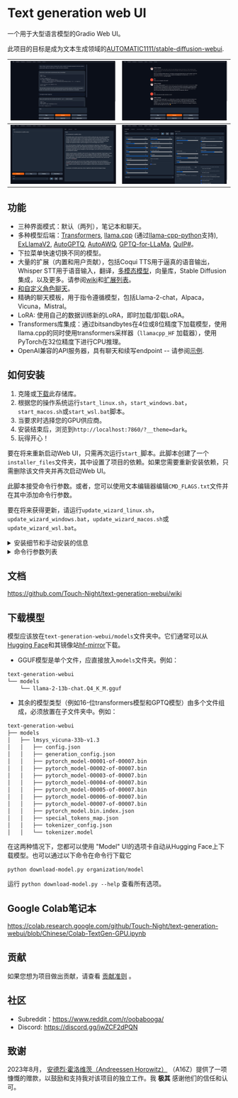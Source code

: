 # Text generation web UI

一个用于大型语言模型的Gradio Web UI。

此项目的目标是成为文本生成领域的[AUTOMATIC1111/stable-diffusion-webui](https://github.com/AUTOMATIC1111/stable-diffusion-webui).

|![Image1](https://github.com/oobabooga/screenshots/raw/main/print_instruct.png) | ![Image2](https://github.com/oobabooga/screenshots/raw/main/print_chat.png) |
|:---:|:---:|
|![Image1](https://github.com/oobabooga/screenshots/raw/main/print_default.png) | ![Image2](https://github.com/oobabooga/screenshots/raw/main/print_parameters.png) |

## 功能

* 三种界面模式：默认（两列），笔记本和聊天。
* 多种模型后端：[Transformers](https://github.com/huggingface/transformers), [llama.cpp](https://github.com/ggerganov/llama.cpp) (通过[llama-cpp-python](https://github.com/abetlen/llama-cpp-python)支持), [ExLlamaV2](https://github.com/turboderp/exllamav2), [AutoGPTQ](https://github.com/PanQiWei/AutoGPTQ), [AutoAWQ](https://github.com/casper-hansen/AutoAWQ), [GPTQ-for-LLaMa](https://github.com/qwopqwop200/GPTQ-for-LLaMa), [QuIP#](https://github.com/Cornell-RelaxML/quip-sharp)。
* 下拉菜单快速切换不同的模型。
* 大量的扩展（内置和用户贡献），包括Coqui TTS用于逼真的语音输出，Whisper STT用于语音输入，翻译，[多模态模型](https://github.com/Touch-Night/text-generation-webui/tree/Chinese/extensions/multimodal)，向量库，Stable Diffusion集成，以及更多。请参阅[wiki](https://github.com/Touch-Night/text-generation-webui/wiki/07-%E2%80%90-Extensions)和[扩展列表](https://github.com/oobabooga/text-generation-webui-extensions)。
* [和自定义角色聊天](https://github.com/Touch-Night/text-generation-webui/wiki/03-%E2%80%90-Parameters-Tab#character)。
* 精确的聊天模板，用于指令遵循模型，包括Llama-2-chat，Alpaca，Vicuna，Mistral。
* LoRA: 使用自己的数据训练新的LoRA，即时加载/卸载LoRA。
* Transformers库集成：通过bitsandbytes在4位或8位精度下加载模型，使用llama.cpp的同时使用transformers采样器（`llamacpp_HF` 加载器），使用PyTorch在32位精度下进行CPU推理。
* OpenAI兼容的API服务器，具有聊天和续写endpoint -- 请参阅[示例](https://github.com/Touch-Night/text-generation-webui/wiki/12-%E2%80%90-OpenAI-API#examples).

## 如何安装

1) 克隆或[下载](https://mirror.ghproxy.com/https://github.com/Touch-Night/text-generation-webui/releases/download/7cf1402/text-generation-webui-Chinese.zip)此存储库。
2) 根据您的操作系统运行`start_linux.sh`，`start_windows.bat`，`start_macos.sh`或`start_wsl.bat`脚本。
3) 当要求时选择您的GPU供应商。
4) 安装结束后，浏览到`http://localhost:7860/?__theme=dark`。
5) 玩得开心！

要在将来重新启动Web UI，只需再次运行`start_`脚本。此脚本创建了一个`installer_files`文件夹，其中设置了项目的依赖。如果您需要重新安装依赖，只需删除该文件夹并再次启动Web UI。

此脚本接受命令行参数。或者，您可以使用文本编辑器编辑`CMD_FLAGS.txt`文件并在其中添加命令行参数。

要在将来获得更新，请运行`update_wizard_linux.sh`，`update_wizard_windows.bat`，`update_wizard_macos.sh`或`update_wizard_wsl.bat`。

<details>
<summary>
安装细节和手动安装的信息
</summary>

### 一键安装脚本

此脚本使用Miniconda在`installer_files`文件夹中建立Conda环境。

如果您需要在`installer_files`环境中手动安装某些内容，可以使用cmd脚本启动交互式shell：`cmd_linux.sh`，`cmd_windows.bat`，`cmd_macos.sh`或`cmd_wsl.bat`。

* 无需以管理员/root用户身份运行这些脚本（`start_`，`update_wizard_`或`cmd_`）。
* 要安装扩展的依赖，您可以使用您的操作系统的`extensions_reqs`脚本。最后，此脚本将安装项目的主依赖，以确保在版本冲突的情况下它们优先。
* 有关AMD和WSL设置的其他说明，请参阅[此文档](https://github.com/Touch-Night/text-generation-webui/wiki)。
* 为了自动安装，您可以使用`GPU_CHOICE`，`USE_CUDA118`，`LAUNCH_AFTER_INSTALL`和`INSTALL_EXTENSIONS`环境变量。例如：`GPU_CHOICE=A USE_CUDA118=FALSE LAUNCH_AFTER_INSTALL=FALSE INSTALL_EXTENSIONS=TRUE ./start_linux.sh`。

### 使用Conda手动安装

如果您有使用命令行的经验，方可使用这种方式。

#### 0.安装Conda

https://docs.conda.io/en/latest/miniconda.html

在Linux或WSL上，可以使用这两个命令自动安装（ [来源](https://educe-ubc.github.io/conda.html) ）：

```
curl -sL "https://repo.anaconda.com/miniconda/Miniconda3-latest-Linux-x86_64.sh" > "Miniconda3.sh"
bash Miniconda3.sh
```

#### 1.创建一个新的Conda环境

```
conda create -n textgen python=3.11
conda activate textgen
```

#### 2.安装Pytorch

| 系统 | GPU | 命令 |
|--------|---------|---------|
| Linux/WSL | Nvidia| `pip3 install torch==2.2.1 torchvision==0.17.1 torchaudio==2.2.1 --index-url https://download.pytorch.org/whl/cu121` |
| Linux/WSL | 仅CPU | `pip3 install torch==2.2.1 torchvision==0.17.1 torchaudio==2.2.1 --index-url https://download.pytorch.org/whl/cpu` |
| Linux | AMD | `pip3 install torch==2.2.1 torchvision==0.17.1 torchaudio==2.2.1 --index-url https://download.pytorch.org/whl/rocm5.6` |
| MacOS + MPS | 任意 | `pip3 install torch==2.2.1 torchvision==0.17.1 torchaudio==2.2.1` |
| Windows | Nvidia | `pip3 install torch==2.2.1 torchvision==0.17.1 torchaudio==2.2.1 --index-url https://download.pytorch.org/whl/cu121` |
| Windows | 仅CPU | `pip3 install torch==2.2.1 torchvision==0.17.1 torchaudio==2.2.1` |

最新的命令可以在这里找到：https://pytorch.org/get-started/locally/ 。

对于NVIDIA，您还需要安装CUDA运行时库：

```
conda install -y -c "nvidia/label/cuda-12.1.1" cuda-runtime
```

如果你需要 `nvcc`  来手动编译一些库，请用下面的命令替换上述命令：

```
conda install -y -c "nvidia/label/cuda-12.1.1" cuda
```

#### 3.安装Web UI

```
git clone --recursive -b Chinese https://gitee.com/touchnight/text-generation-webui.git
cd text-generation-webui
pip install -r <根据下表确定的依赖文件>
```

要使用的依赖文件：

| GPU | 要使用的依赖文件 |
|--------|---------|
| Nvidia | `requirements.txt` |
| AMD | `requirements_amd.txt` |
| 仅CPU | `requirements_cpu_only.txt` |
| 苹果（英特尔芯片） | `requirements_apple_intel.txt` |
| 苹果Silicon | `requirements_apple_silicon.txt` |

### 启动Web UI

```
conda activate textgen
cd text-generation-webui
python server.py
```

然后浏览

`http://localhost:7860/?__theme=dark`

##### Windows上的AMD GPU

1) 在上面的命令中使用 `requirements_cpu_only.txt`。

2) 根据你的硬件使用适当的命令手动安装llama-cpp-python：[从PyPI安装](https://github.com/abetlen/llama-cpp-python#installation-with-hardware-acceleration) 。
    * 使用 `LLAMA_HIPBLAS=on` 切换键。
    * 注意 [Windows remarks](https://github.com/abetlen/llama-cpp-python#windows-remarks) 。

3) 手动安装autoGPTQ：[安装方法](https://github.com/PanQiWei/AutoGPTQ#install-from-source) 。
    * 从源代码安装 - Windows没有预构建的ROCm包。

##### 较老的NVIDIA GPU

1) 对于Kepler GPU和较早的GPU，您需要安装CUDA 11.8而不是12：

```
pip3 install torch==2.2.1 torchvision==0.17.1 torchaudio==2.2.1 --index-url https://download.pytorch.org/whl/cu118
conda install -y -c "nvidia/label/cuda-11.8.0" cuda-runtime
```

2) bitsandbytes >= 0.39 可能无法正常工作。在这种情况下，使用 `--load-in-8bit` ，您可能必须这样降级：
    * Linux： `pip install bitsandbytes==0.38.1` 
    * Windows： `pip install https://github.com/jllllll/bitsandbytes-windows-webui/raw/main/bitsandbytes-0.38.1-py3-none-any.whl` 

##### 手动安装

`requirements*.txt` 包含通过GitHub Action预编译的各种轮子。如果您想手动编译它们，或者您因为没有合适的车轮可用于您的硬件而需要这么做，则可以使用 `requirements_nowheels.txt` 然后手动安装所需的加载器。

### 另一可选方案：Docker

```
对于NVIDIA GPU:
ln -s docker/{nvidia/Dockerfile,nvidia/docker-compose.yml,.dockerignore} .
对于AMD GPU: 
ln -s docker/{amd/Dockerfile,intel/docker-compose.yml,.dockerignore} .
对于Intel GPU:
ln -s docker/{intel/Dockerfile,amd/docker-compose.yml,.dockerignore} .
对于仅CPU
ln -s docker/{cpu/Dockerfile,cpu/docker-compose.yml,.dockerignore} .
cp docker/.env.example .env
# 创建 logs/cache 目录 : 
mkdir -p logs cache
# 编辑 .env 并设置以下内容: 
#   TORCH_CUDA_ARCH_LIST （据你的GPU型号而定）
#   APP_RUNTIME_GID      你的主机用户的组ID（在终端中运行 `id -g`查看）
#   BUILD_EXTENIONS      可选地添加逗号分隔的扩展名列表以构建
# 编辑 CMD_FLAGS.txt 并在其中添加您想要执行的选项（如 --listen --cpu）
# 
docker compose up --build
```

*您需要安装Docker Compose v2.17或更高的版本。查看 [本指南](https://github.com/Touch-Night/text-generation-webui/wiki/09-%E2%80%90-Docker)获取说明。
*有关其他Docker文件，请查看[这个存储库](https://github.com/Atinoda/text-generation-webui-docker) 。

### 更新依赖

随着时间的推移，`requirements*.txt` 可能改变。要更新，请使用以下命令：

```
conda activate textgen
cd text-generation-webui
pip install -r <你曾使用过的依赖文件> --upgrade
```
</details>

<details>
<summary>
命令行参数列表
</summary>

#### 基本设置

| 命令行参数 | 描述 |
|--------------------------------------------|-------------|
| `-h`, `--help`                             | 显示此帮助消息然后退出|
| `--multi-user`                             | 多用户模式。聊天历史将不保存或自动加载。警告：公开分享可能不安全。|
| `--character CHARACTER`                    | 默认情况下，要在聊天模式加载的角色名称。|
| `--model MODEL`                            | 默认情况下加载的模型名称。|
| `--lora LORA [LORA ...]`                   | 加载的LoRA列表。如果您想加载多个LoRA，请写下由空格分开的名称。|
| `--model-dir MODEL_DIR`                    | 所有模型的目录路径。|
| `--lora-dir LORA_DIR`                      | 所有LoRA的目录路径。|
| `--model-menu`                             | 当Web UI首次启动时，在终端中显示模型菜单。|
| `--settings SETTINGS_FILE`                 | 从此YAML文件加载默认接口设置。`settings-template.yaml` 是一个示例。如果您创建一个名为`settings.yaml`的文件，默认情况下将加载此文件，而无需使用 `--settings` 命令行参数。|
| `--extensions EXTENSIONS [EXTENSIONS ...]` | 加载的扩展列表。如果要加载多个扩展，请写下由空格隔开的名称。|
| `--verbose`                                | 将提示词打印到终端。|
| `--chat-buttons`                           | 在“聊天”选项卡上显示按钮，而不是悬停菜单。|

#### 模型加载器

| 命令行参数 | 描述 |
|--------------------------------------------|-------------|
| `--loader LOADER`                          | 手动选择模型加载器，否则，它将被自动检测。可选选项：Transformers，llama.cpp，llamacpp_HF，Exllamav2_HF，Exllamav2，AutoGPTQ，AutoAWQ，GPTQ-for-LLaMa，QuIP#。|

#### Accelerate/transformers

| 命令行参数 | 描述 |
|---------------------------------------------|-------------|
| `--cpu`                                     | 使用CPU生成文本。警告：使用CPU训练非常慢。|
| `--auto-devices`                            | 自动将模型划分到可用的GPU和CPU上。|
|  `--gpu-memory GPU_MEMORY [GPU_MEMORY ...]` | 为每个GPU分配的最大GPU内存，单位为GiB。例如：单个GPU使用 --gpu-memory 10，两个GPU使用 --gpu-memory 10 5。你也可以像这样用MiB来设置值 --gpu-memory 3500MiB。|
| `--cpu-memory CPU_MEMORY`                   | 用于分配卸载权重的最大CPU内存，单位为GiB。与上面相同。|
| `--disk`                                    | 如果模型对于你的GPU和CPU的总和来说太大了，将剩余的层发送到磁盘。|
| `--disk-cache-dir DISK_CACHE_DIR`           | 磁盘缓存保存目录。默认为 "cache" 。|
| `--load-in-8bit`                            | 使用8位精度加载模型（使用bitsandbytes）。|
| `--bf16`                                    | 使用bfloat16精度加载模型。需要Nvidia Ampere GPU。|
| `--no-cache`                                | 生成文本时设置 `use_cache` 为 `False`。这略微减少了显存的使用，但这也导致性能损失。|
| `--trust-remote-code`                       | 加载模型时设置 `trust_remote_code=True`。这对于某些模型是必需的。|
| `--no_use_fast`                             | 加载词符化器时设置use_fast=false（默认情况下为true）。如果您遇到与use_fast有关的任何问题，请使用此功能。|
| `--use_flash_attention_2`                   | 在加载模型时设置use_flash_attention_2=True。|

#### bitsandbytes 4-比特

⚠️  目前要求Windows上的最低计算水平为7.0。

| 命令行参数 | 描述 |
|---------------------------------------------|-------------|
| `--load-in-4bit`                            | 以4位精度加载模型（使用bisandbytes）。|
| `--use_double_quant`                        | 对4位精度使用use_double_quant。|
| `--compute_dtype COMPUTE_DTYPE`             | 4位精度的计算数据类型。有效选项：bfoat16, float16, float32。|
| `--quant_type QUANT_TYPE`                   | 4位精度的量化类型。有效选项：nf4, fp4。|

#### llama.cpp

| 命令行参数 | 描述 |
|-------------|-------------|
| `--n_ctx N_CTX` | 提示词上下文的大小。|
| `--threads` | 要使用的线程数。|
| `--threads-batch THREADS_BATCH` | 用于批处理/提示词处理的线程数。|
| `--no_mul_mat_q` | 禁用mulmat内核。|
| `--n_batch` | 在调用llama_eval时批量处理的提示词词符的最大数量。|
| `--no-mmap`   | 防止使用mmap。|
| `--mlock`     | 强制系统将模型保留在RAM中。|
| `--n-gpu-layers N_GPU_LAYERS` | 卸载到GPU的层数。|
| `--tensor_split TENSOR_SPLIT`       | 在多个GPU上分割模型。逗号分隔的比例列表。示：18,17。|
| `--numa`      | 激活Llama.cpp的NUMA任务分配。|
| `--logits_all`| 需要设置以使困惑度评估工作。否则，请忽略它，因为它会使提示处理变。|
| `--no_offload_kqv` | 不将K、Q、V卸载到GPU。这可以节省VRAM，但会降低性能。|
| `--cache-capacity CACHE_CAPACITY`   | 最大缓存容量（llama-cpp-python）。示例：2000MiB, 2GiB。如果没有提供单位，默认为字节。|
| `--row_split`                               | 将模型按行分割到多个GPU上，这可能会提高多GPU的性能。 |
| `--streaming-llm`                           | 激活StreamingLLM以避免在删除旧消息时重新评估整个提示词。 |
| `--attention-sink-size ATTENTION_SINK_SIZE` | StreamingLLM：下沉词符的数量。仅在修剪后的提示词与旧提示词前缀不同时使用。 |

#### Exllamav2

| 命令行参数 | 描述 |
|------------------|-------------|
|  `--gpu-split`     | 逗号分隔的列表，指定每个GPU设备用于模型层的VRAM（以GB为单位）。示 例：20,7,7。|
|  `--max_seq_len MAX_SEQ_LEN`           | 最大序列长度。|
|  `--cfg-cache`                         | ExLlamav2_HF：为CFG负面提示创建一个额外的缓 存。使用该加载器时，必须使用CFG。|
|  `--no_flash_attn`                     | 强制不使用flash-attention。|
|  `--cache_8bit`                        | 使用8位缓存以节省VRAM。|
|`--cache_4bit`                        | 使用Q4缓存以节省VRAM。|
|  `--num_experts_per_token NUM_EXPERTS_PER_TOKEN` | 用于生成的专家数量。适用于MoE模型，如Mixtral。|

#### AutoGPTQ

| 命令行参数 | 描述 |
|------------------|-------------|
| `--triton`                     | 使用triton。|
| `--no_inject_fused_attention`  | 禁用融合注意力机制，这将以降低推理速度为代价，使用少的显存。|
| `--no_inject_fused_mlp`        | 仅使用Triton模式：禁用使用Fused MLP的使用，它将以慢的推理为代价使用较少的VRAM。|
| `--no_use_cuda_fp16`           | 在某些系统上可以使模型更快。|
| `--desc_act`                   | 对于没有quantize_config.json的模型，此参数用于定是否在BaseQuantizeConfig中设置desc_act。|
| `--disable_exllama`            | 禁用ExLlama内核，这在某些系统上可以提高推理速。|
| `--disable_exllamav2`          | 禁用ExLlamav2内核。|

#### GPTQ-for-LLaMa

| 命令行参数 | 描述 |
|---------------------------|-------------|
| `--wbits WBITS`           | 加载指定位精度的预量化模型。支持2、3、4和8位。|
| `--model_type MODEL_TYPE` | 预量化模型的模型类型。目前支持LLaMA、OPT和GPT-J。|
| `--groupsize GROUPSIZE`   | 组大小。|
| `--pre_layer PRE_LAYER [PRE_LAYER ...]`  | 分配给GPU的层数。设置此参数可启用4位模的CPU卸载。对于多GPU，将数字用空格分隔，例如`--pre_layer 30 60` 。|
| `--checkpoint CHECKPOINT` | 量化检查点文件的路径。如果未指定，将自动检测。|
| `--monkey-patch`          | 应用monkey patch以使用量化模型的LoRAs。|

#### HQQ

| 命令行参数 | 描述 |
|-------------|-------------|
| `--hqq-backend` | HQQ加载器的后端。有效选项：PYTORCH, PYTORCH_COMPILE, ATEN。|

#### DeepSpeed

| 命令行参数 | 描述 |
|---------------------------------------|-------------|
| `--deepspeed`                         | 通过Transformers集成启用DeepSpeed ZeRO-3进行推理。|
| `--nvme-offload-dir NVME_OFFLOAD_DIR` | DeepSpeed：用于ZeRO-3 NVME卸载的目录。|
| `--local_rank LOCAL_RANK`             | DeepSpeed：分布式设置的可选参数。|

#### RoPE（用于llama.cpp，ExLlamaV2和transformers）

| 命令行参数 | 描述 |
|------------------|-------------|
| `--alpha_value ALPHA_VALUE`           | NTK RoPE缩放的位置嵌入alpha因子。使用此选项或`compress_pos_emb`，不要同时使用两者。|
| `--rope_freq_base ROPE_FREQ_BASE`     | 如果大于0，将代替alpha_value使用。这两者符合`rope_freq_base = 10000 * alpha_value ^ (64 / 63)`关系式。|
| `--compress_pos_emb COMPRESS_POS_EMB` | 位置嵌入的压缩因子。应设置为`(上下文长度) / (模型原始上下文长度)`。等于`1/rope_freq_scale`。|

#### Gradio

| 命令行参数 | 描述 |
|---------------------------------------|-------------|
| `--listen`                            | 使web UI能够从你的本地网络访问。|
| `--listen-port LISTEN_PORT`           | 服务器将使用的监听端口。|
| `--listen-host LISTEN_HOST`           | 服务器将使用的主机名。|
| `--share`                             | 创建一个公共URL。这对于在Google Colab或类环境上运行web UI很有用。|
| `--auto-launch`                       | 启动时在默认浏览器中打开web UI。|
| `--gradio-auth USER:PWD`              | 设置Gradio认证密码，格式为"uername:password"。也可以提供多个凭证，格式为"u1:p1,u2:p2,u3:p3"。|
| `--gradio-auth-path GRADIO_AUTH_PATH` | 设置Gradio认证文件路径。文件应包含一个或多和上面相同格式的用户:密码对。|
| `--ssl-keyfile SSL_KEYFILE`           | SSL证书密钥文件的路径。|
| `--ssl-certfile SSL_CERTFILE`         | SSL证书文件的路径。|

#### API

| 命令行参数 | 描述 |
|---------------------------------------|-------------|
| `--api`                               | 启用API扩展。|
| `--public-api`                        | 使用CloudFare为API创建公共URL。|
| `--public-api-id PUBLIC_API_ID`       | 命名Cloudflare Tunnel的隧道ID。与pblic-api选项一起使用。|
| `--api-port API_PORT`                 | API的监听端口。|
| `--api-key API_KEY`                   | API认证密钥。|
| `--admin-key ADMIN_KEY`               | 用于加载和卸载模型等管理员任务的API认证密。如果未设置，将与--api-key相同。|
| `--nowebui`                           | 不启动Gradio UI。用于以独立模式启动API时很有用。|

#### Multimodal

| 命令行参数 | 描述 |
|---------------------------------------|-------------|
| `--multimodal-pipeline PIPELINE`      | 要使用的多模态模型pipeline。示例：`llava-7b`、`llava-13b`。|

</details>

## 文档

https://github.com/Touch-Night/text-generation-webui/wiki

## 下载模型

模型应该放在`text-generation-webui/models`文件夹中。它们通常可以从[Hugging Face](https://huggingface.co/models?pipeline_tag=text-generation&sort=downloads)和其镜像站[hf-mirror](https://hf-mirror.com/models?pipeline_tag=text-generation&sort=downloads)下载。

* GGUF模型是单个文件，应直接放入`models`文件夹。例如：

```
text-generation-webui
└── models
    └── llama-2-13b-chat.Q4_K_M.gguf
```

* 其余的模型类型（例如16-位transformers模型和GPTQ模型）由多个文件组成，必须放置在子文件夹中。例如：

```
text-generation-webui
├── models
│   ├── lmsys_vicuna-33b-v1.3
│   │   ├── config.json
│   │   ├── generation_config.json
│   │   ├── pytorch_model-00001-of-00007.bin
│   │   ├── pytorch_model-00002-of-00007.bin
│   │   ├── pytorch_model-00003-of-00007.bin
│   │   ├── pytorch_model-00004-of-00007.bin
│   │   ├── pytorch_model-00005-of-00007.bin
│   │   ├── pytorch_model-00006-of-00007.bin
│   │   ├── pytorch_model-00007-of-00007.bin
│   │   ├── pytorch_model.bin.index.json
│   │   ├── special_tokens_map.json
│   │   ├── tokenizer_config.json
│   │   └── tokenizer.model
```

在这两种情况下，您都可以使用 "Model"  UI的选项卡自动从Hugging Face上下载模型。也可以通过以下命令在命令行下载它

```
python download-model.py organization/model
```

运行 `python download-model.py --help` 查看所有选项。

## Google Colab笔记本

https://colab.research.google.com/github/Touch-Night/text-generation-webui/blob/Chinese/Colab-TextGen-GPU.ipynb

## 贡献

如果您想为项目做出贡献，请查看 [贡献准则](https://github.com/Touch-Night/text-generation-webui/wiki/Contributing-guidelines) 。

## 社区

* Subreddit：https://www.reddit.com/r/oobabooga/
* Discord: https://discord.gg/jwZCF2dPQN

## 致谢

2023年8月， [安德烈·霍洛维茨（Andreessen Horowitz）](https://a16z.com/)  （A16Z）提供了一项慷慨的赠款，以鼓励和支持我对该项目的独立工作。我 **极其**  感谢他们的信任和认可。
